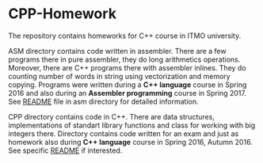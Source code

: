 # CPP-Homework
The repository contains homeworks for C++ course in ITMO university.

ASM directory contains code written in assembler. There are a few programs there in pure assembler, they do long arithmetics operations. Moreover, there are C++ programs there with assembler inlines. They do counting number of words in string using vectorization and memory copying. Programs were written during a **C++ language** course in Spring 2016 and also during an **Assembler programming** course in Spring 2017. See [README](asm/) file in asm directory for detailed information.

CPP directory contains code in C++. There are data structures, implementations of standart library functions and class for working with big integers there. Directory contains code written for an exam and just as homework also during **C++ language** course in Spring 2016, Autumn 2016. See specific [README](cpp/) if interested.


